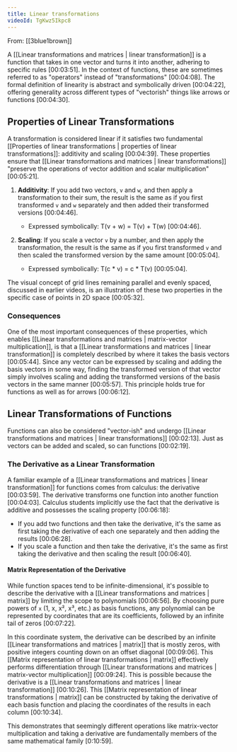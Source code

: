 ```yaml
---
title: Linear transformations
videoId: TgKwz5Ikpc8
---
```


From: [[3blue1brown]] <br/> 

A [[Linear transformations and matrices | linear transformation]] is a function that takes in one vector and turns it into another, adhering to specific rules <a class="yt-timestamp" data-t="00:03:51">[00:03:51]</a>. In the context of functions, these are sometimes referred to as "operators" instead of "transformations" <a class="yt-timestamp" data-t="00:04:08">[00:04:08]</a>. The formal definition of linearity is abstract and symbolically driven <a class="yt-timestamp" data-t="00:04:22">[00:04:22]</a>, offering generality across different types of "vectorish" things like arrows or functions <a class="yt-timestamp" data-t="00:04:30">[00:04:30]</a>.

## Properties of Linear Transformations

A transformation is considered linear if it satisfies two fundamental [[Properties of linear transformations | properties of linear transformations]]: additivity and scaling <a class="yt-timestamp" data-t="00:04:39">[00:04:39]</a>. These properties ensure that [[Linear transformations and matrices | linear transformations]] "preserve the operations of vector addition and scalar multiplication" <a class="yt-timestamp" data-t="00:05:21">[00:05:21]</a>.

1.  **Additivity**: If you add two vectors, `v` and `w`, and then apply a transformation to their sum, the result is the same as if you first transformed `v` and `w` separately and then added their transformed versions <a class="yt-timestamp" data-t="00:04:46">[00:04:46]</a>.
    *   Expressed symbolically: T(v + w) = T(v) + T(w) <a class="yt-timestamp" data-t="00:04:46">[00:04:46]</a>.

2.  **Scaling**: If you scale a vector `v` by a number, and then apply the transformation, the result is the same as if you first transformed `v` and then scaled the transformed version by the same amount <a class="yt-timestamp" data-t="00:05:04">[00:05:04]</a>.
    *   Expressed symbolically: T(c * v) = c * T(v) <a class="yt-timestamp" data-t="00:05:04">[00:05:04]</a>.

The visual concept of grid lines remaining parallel and evenly spaced, discussed in earlier videos, is an illustration of these two properties in the specific case of points in 2D space <a class="yt-timestamp" data-t="00:05:32">[00:05:32]</a>.

### Consequences

One of the most important consequences of these properties, which enables [[Linear transformations and matrices | matrix-vector multiplication]], is that a [[Linear transformations and matrices | linear transformation]] is completely described by where it takes the basis vectors <a class="yt-timestamp" data-t="00:05:44">[00:05:44]</a>. Since any vector can be expressed by scaling and adding the basis vectors in some way, finding the transformed version of that vector simply involves scaling and adding the transformed versions of the basis vectors in the same manner <a class="yt-timestamp" data-t="00:05:57">[00:05:57]</a>. This principle holds true for functions as well as for arrows <a class="yt-timestamp" data-t="00:06:12">[00:06:12]</a>.

## Linear Transformations of Functions

Functions can also be considered "vector-ish" and undergo [[Linear transformations and matrices | linear transformations]] <a class="yt-timestamp" data-t="00:02:13">[00:02:13]</a>. Just as vectors can be added and scaled, so can functions <a class="yt-timestamp" data-t="00:02:19">[00:02:19]</a>.

### The Derivative as a Linear Transformation

A familiar example of a [[Linear transformations and matrices | linear transformation]] for functions comes from calculus: the derivative <a class="yt-timestamp" data-t="00:03:59">[00:03:59]</a>. The derivative transforms one function into another function <a class="yt-timestamp" data-t="00:04:03">[00:04:03]</a>. Calculus students implicitly use the fact that the derivative is additive and possesses the scaling property <a class="yt-timestamp" data-t="00:06:18">[00:06:18]</a>:
*   If you add two functions and then take the derivative, it's the same as first taking the derivative of each one separately and then adding the results <a class="yt-timestamp" data-t="00:06:28">[00:06:28]</a>.
*   If you scale a function and then take the derivative, it's the same as first taking the derivative and then scaling the result <a class="yt-timestamp" data-t="00:06:40">[00:06:40]</a>.

#### Matrix Representation of the Derivative

While function spaces tend to be infinite-dimensional, it's possible to describe the derivative with a [[Linear transformations and matrices | matrix]] by limiting the scope to polynomials <a class="yt-timestamp" data-t="00:06:56">[00:06:56]</a>. By choosing pure powers of `x` (1, x, x², x³, etc.) as basis functions, any polynomial can be represented by coordinates that are its coefficients, followed by an infinite tail of zeros <a class="yt-timestamp" data-t="00:07:22">[00:07:22]</a>.

In this coordinate system, the derivative can be described by an infinite [[Linear transformations and matrices | matrix]] that is mostly zeros, with positive integers counting down on an offset diagonal <a class="yt-timestamp" data-t="00:09:06">[00:09:06]</a>. This [[Matrix representation of linear transformations | matrix]] effectively performs differentiation through [[Linear transformations and matrices | matrix-vector multiplication]] <a class="yt-timestamp" data-t="00:09:24">[00:09:24]</a>. This is possible because the derivative is a [[Linear transformations and matrices | linear transformation]] <a class="yt-timestamp" data-t="00:10:26">[00:10:26]</a>. This [[Matrix representation of linear transformations | matrix]] can be constructed by taking the derivative of each basis function and placing the coordinates of the results in each column <a class="yt-timestamp" data-t="00:10:34">[00:10:34]</a>.

This demonstrates that seemingly different operations like matrix-vector multiplication and taking a derivative are fundamentally members of the same mathematical family <a class="yt-timestamp" data-t="00:10:59">[0:10:59]</a>.